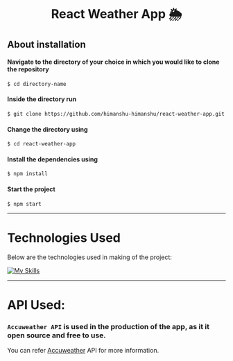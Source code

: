<h1 align="center">React Weather App 🌦</h1>

## About installation

#### Navigate to the directory of your choice in which you would like to clone the repository

```
$ cd directory-name
```

#### Inside the directory run

```
$ git clone https://github.com/himanshu-himanshu/react-weather-app.git
```

#### Change the directory using

```
$ cd react-weather-app
```

#### Install the dependencies using

```
$ npm install
```

#### Start the project

```
$ npm start
```
*****

# Technologies Used

Below are the technologies used in making of the project:

[![My Skills](https://skills.thijs.gg/icons?i=react,tailwind,git,css)](https://skills.thijs.gg)

******

# API Used:

### `Accuweather API` is used in the production of the app, as it it open source and free to use.
You can refer [Accuweather](https://developer.accuweather.com/) API for more information.
